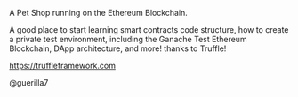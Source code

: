 A Pet Shop running on the Ethereum Blockchain.  

A good place to start learning smart contracts code structure, how to create a private test environment, including the Ganache
Test Ethereum Blockchain, DApp architecture, and more! thanks to Truffle!

https://truffleframework.com

@guerilla7
